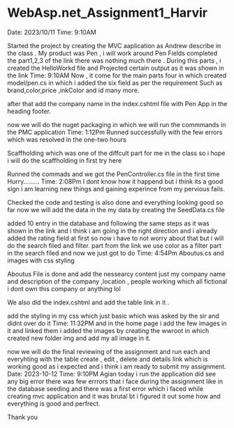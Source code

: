 # WebAsp.net_Assignment1_Harvir

Date: 2023/10/11
Time: 9:10AM

Started the project by creating the MVC aaplication as Andrew describe in the class . My product was Pen , i will work around 
Pen Fields completed the part1,2,3 of the link there was nothing much there . During this parts , i created the HelloWorkd file and 
Projected certain output as it was shown in the link 
Time: 9:10AM
Now , it come for the main parts four in which created model/pen.cs in which i added the six field as per the requirement 
Such as brand,color,price ,inkColor and id many more.

after that add the company name in the index.cshtml file with Pen App in the heading footer.

now we will do the nuget packaging in which we will run the commmands in the PMC application 
Time: 1:12Pm
Runned successfully with the few errors which was resolved in the one-two hours 

Scaffholding which was one of the diffcult part for me in the class so i hope i will do the scaffholding in first try 
here 

Runned the commads and we got the PenController.cs file in the first time Hurry.........
Time: 2:08Pm
I dont know how it happend but i think its a good sign i am learning new things and gaining experince from my pervious fails.

Checked the code and testing is also done and everything looking good so far now we will add the data in the my data by creating the SeedData.cs file 

added 10 entry in the database and following the same steps as it was shown in the link and i think i am going in the right direction and i already added the rating field at first so now i have to not worry about that but i will do the search filed and filter. part from the link we use color as a filter part in the search filed and now we just got to do 
Time: 4:54Pm
Aboutus.cs and images with css styling 

Aboutus File is done and add the nessearcy content just my company name and description of the company ,location , people working which all fictional i dont own this company or anything lol 

We also did the index.cshtml and add the table link in it .

add the styling in my css which just basic which was asked by the sir and didnt over do it 
Time: 11:32PM
and in the home page i add the few images in it and linked them i added the images by creating the wwroot in which created new folder img and add my all image in it.

now we will do the final reviewing of the assignment and run each and everyhting with the table create , edit , delete and details link which is working good as i expected and i think i am ready to submit my assignment.
Date: 2023-10-12
Time: 9:10PM
Agian today i run the application did see any big error there was few errrors that i face during the assignment like in the database seeding and there was a first error which i faced while creating mvc application and it was brutal bt i figured it out some how and everything is good and perfrect.

Thank you 

